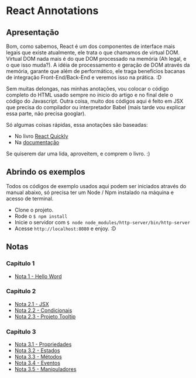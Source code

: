 # React Annotations

## Apresentação

Bom, como sabemos, React é um dos componentes de interface mais legais que
existe atualmente, ele trata o que chamamos de virtual DOM. Virtual DOM nada
mais é do que DOM processado na memória (Ah legal, e o que isso muda?).
A idéia de processamento e geração de DOM através da memória, garante que além
de performático, ele traga benefícios bacanas de integração Front-End/Back-End e
veremos isso na prática. :D

Sem muitas delongas, nas minhas anotações, vou colocar o código completo do
HTML usado sempre no ínicio do artigo e no final dele o código do Javascript.
Outra coisa, muito dos códigos aqui é feito em JSX que precisa do compilador ou
interpretador Babel (mais tarde vou explicar essa parte, não precisa googlar).

Só algumas coisas rápidas, essa anotações são baseadas:

-   No livro [React Quickly](https://www.manning.com/books/react-quickly)
-   Na [documentação](https://facebook.github.io/react/docs/getting-started.html)

Se quiserem dar uma lida, aproveitem, e comprem o livro. :)

## Abrindo os exemplos
Todos os códigos de exemplo usados aqui podem ser iniciados através do manual
abaixo, só precisa ter um Node / Npm instalado na máquina e acesso de terminal.

-   Clone o projeto.
-   Rode o `$ npm install`
-   Inicie o servidor com `$ node node_modules/http-server/bin/http-server`
-   Acesse `http://localhost:8080` e enjoy. :D

## Notas

### Capitulo 1

-   [Nota 1 - Hello Word](notas/note_1.md)

### Capitulo 2

-   [Nota 2.1 - JSX](notas/note_2_1.md)
-   [Nota 2.2 - Condicionais](notas/note_2_2.md)
-   [Nota 2.3 - Projeto Tooltip](notas/note_2_3.md)

### Capitulo 3

-   [Nota 3.1 - Propriedades](notas/note_3_1.md)
-   [Nota 3.2 - Estados](notas/note_3_2.md)
-   [Nota 3.3 - Métodos](notas/note_3_3.md)
-   [Nota 3.4 - Eventos](notas/note_3_4.md)
-   [Nota 3.5 - Manipuladores](notas/note_3_5.md)
